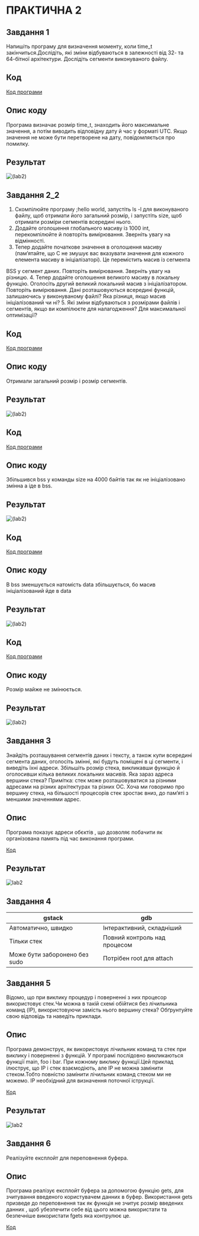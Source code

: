 # ПРАКТИЧНА 2 

## Завдання 1 
Напишіть програму для визначення моменту, коли time_t
закінчиться.Дослідіть, які зміни відбуваються в залежності від 32- та
64-бітної архітектури. Дослідіть сегменти виконуваного файлу.

## Код
[Код програми ](lab2_1.c)


## Опис коду
Програма визначає розмір time_t, знаходить його максимальне значення, а потім виводить відповідну дату й час у форматі UTC. Якщо значення не може бути перетворене на дату, повідомляється про помилку. 

## Результат
  
![(lab2)](lab2_1.png)


## Завдання 2_2
1. Скомпілюйте програму ;hello world, запустіть ls -l для
виконуваного файлу, щоб отримати його загальний розмір, і
запустіть size, щоб отримати розміри сегментів всередині нього.
2. Додайте оголошення глобального масиву із 1000 int,
перекомпілюйте й повторіть вимірювання. Зверніть увагу на
відмінності.
3. Тепер додайте початкове значення в оголошення масиву
(пам’ятайте, що C не змушує вас вказувати значення для кожного
елемента масиву в ініціалізаторі). Це перемістить масив із сегмента

BSS у сегмент даних. Повторіть вимірювання. Зверніть увагу на
різницю.
4. Тепер додайте оголошення великого масиву в локальну функцію.
Оголосіть другий великий локальний масив з ініціалізатором.
Повторіть вимірювання. Дані розташовуються всередині функцій,
залишаючись у виконуваному файлі? Яка різниця, якщо масив
ініціалізований чи ні?
5. Які зміни відбуваються з розмірами файлів і сегментів, якщо ви
компілюєте для налагодження? Для максимальної оптимізації?

## Код
[Код програми ](lab2_2.c)


## Опис коду
Отримали загальний розмір і розмір сегментів. 

## Результат
  
![(lab2)](2_2.png)

## Код
[Код програми ](lab2_2_1.c)


## Опис коду
 Збільшився bss у команды size на 4000 байтів так як не ініціалізовано змінна а іде в bss.

## Результат
  
![(lab2)](2_2_1.png)

## Код
[Код програми ](lab2_2_2.c)


## Опис коду
В bss зменшується натомість data збільшується, бо масив ініціалізований йде в data

## Результат
  
![(lab2)](2_2_2.png)

## Код
[Код програми ](lab2_2_3.c)


## Опис коду
Розмір майже не змінюється.

## Результат
  
![(lab2)](2_2_3.png)

## Завдання 3
Знайдіть розташування сегментів даних і тексту, а також купи всередині
сегмента даних, оголосіть змінні, які будуть поміщені в ці сегменти, і
виведіть їхні адреси.
Збільшіть розмір стека, викликавши функцію й оголосивши кілька
великих локальних масивів. Яка зараз адреса вершини стека?
Примітка: стек може розташовуватися за різними адресами на різних
архітектурах та різних ОС. Хоча ми говоримо про вершину стека, на
більшості процесорів стек зростає вниз, до пам’яті з меншими значеннями
адрес.

## Опис 
Програма показує адреси обєктів , що дозволяє побачити як організована память під час виконання програми.

[Код](lab2_3/lab2_3.c)

## Результат 

![lab2](lab2_3/2_3.png)
## Завдання 4

| gstack                           | gdb                         |
|----------------------------------|-------------------------------|
| Автоматично, швидко              | Інтерактивний, складніший     |
| Тільки стек                      | Повний контроль над процесом  |
| Може бути заборонено без sudo    | Потрібен root для attach      |



## Завдання 5 
Відомо, що при виклику процедур і поверненні з них процесор
використовує стек.Чи можна в такій схемі обійтися без лічильника команд
(IP), використовуючи замість нього вершину стека? Обґрунтуйте свою
відповідь та наведіть приклади.

## Опис 
Програма демонструє, як  використовує лічильник команд  та стек при виклику і поверненні з функцій. У програмі послідовно викликаються функції main, foo і bar. При кожному виклику функції.Цей приклад ілюструє, що IP і стек взаємодіють, але IP не можна замінити стеком.Тобто повністю замінити лічильник команд стеком ми не можемо. IP необхідний для визначення поточної іструкції.

[Код](lab2_5/lab2_5.c)

## Результат 

![lab2](lab2_5/2_5.png)


## Завдання 6

Реалізуйте експлойт для переповнення буфера.

## Опис 
Програма реалізує експлойт буфера за допомогою  функцію gets, для зчитування введеного користувачем данних в буфер. Використання gets призведе до переповнення так як функція не зчитує розмір введених данних , щоб убезпечити себе від цього можна використати  та безпечніше використати fgets яка контрулює це. 

[Код](lab2_6/lab2_6.c)


